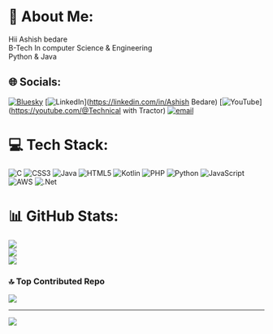 # 💫 About Me:
Hii  Ashish bedare<br>B-Tech In computer Science & Engineering<br>Python & Java


## 🌐 Socials:
[![Bluesky](https://img.shields.io/badge/bluesky-0285FF?style=for-the-badge&logo=bluesky&logoColor=%23FFFFFF)](https://bsky.app/profile/aashh) [![LinkedIn](https://img.shields.io/badge/LinkedIn-%230077B5.svg?logo=linkedin&logoColor=white)](https://linkedin.com/in/Ashish Bedare) [![YouTube](https://img.shields.io/badge/YouTube-%23FF0000.svg?logo=YouTube&logoColor=white)](https://youtube.com/@Technical with Tractor) [![email](https://img.shields.io/badge/Email-D14836?logo=gmail&logoColor=white)](mailto:ashishbedare9@gmail.com) 

# 💻 Tech Stack:
![C](https://img.shields.io/badge/c-%2300599C.svg?style=for-the-badge&logo=c&logoColor=white) ![CSS3](https://img.shields.io/badge/css3-%231572B6.svg?style=for-the-badge&logo=css3&logoColor=white) ![Java](https://img.shields.io/badge/java-%23ED8B00.svg?style=for-the-badge&logo=openjdk&logoColor=white) ![HTML5](https://img.shields.io/badge/html5-%23E34F26.svg?style=for-the-badge&logo=html5&logoColor=white) ![Kotlin](https://img.shields.io/badge/kotlin-%237F52FF.svg?style=for-the-badge&logo=kotlin&logoColor=white) ![PHP](https://img.shields.io/badge/php-%23777BB4.svg?style=for-the-badge&logo=php&logoColor=white) ![Python](https://img.shields.io/badge/python-3670A0?style=for-the-badge&logo=python&logoColor=ffdd54) ![JavaScript](https://img.shields.io/badge/javascript-%23323330.svg?style=for-the-badge&logo=javascript&logoColor=%23F7DF1E) ![AWS](https://img.shields.io/badge/AWS-%23FF9900.svg?style=for-the-badge&logo=amazon-aws&logoColor=white) ![.Net](https://img.shields.io/badge/.NET-5C2D91?style=for-the-badge&logo=.net&logoColor=white)
# 📊 GitHub Stats:
![](https://github-readme-stats.vercel.app/api?username=codeAshi&theme=dark&hide_border=false&include_all_commits=false&count_private=false)<br/>
![](https://nirzak-streak-stats.vercel.app/?user=codeAshi&theme=dark&hide_border=false)<br/>
![](https://github-readme-stats.vercel.app/api/top-langs/?username=codeAshi&theme=dark&hide_border=false&include_all_commits=false&count_private=false&layout=compact)

### 🔝 Top Contributed Repo
![](https://github-contributor-stats.vercel.app/api?username=codeAshi&limit=5&theme=dark&combine_all_yearly_contributions=true)

---
[![](https://visitcount.itsvg.in/api?id=codeAshi&icon=0&color=0)](https://visitcount.itsvg.in)

<!-- Proudly created with GPRM ( https://gprm.itsvg.in ) -->